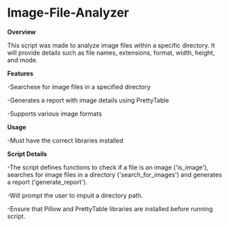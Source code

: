 # Image-File-Analyzer

**Overview**

This script was made to analyze image files within a specific directory. It will provide details such as file names, extensions, format, width, height, and mode. 

**Features**

-Searchese for image files in a specified directory

-Generates a report with image details using PrettyTable

-Supports various image formats

**Usage**

-Must have the correct libraries installed

**Script Details**

-The script defines functions to check if a file is an image ('is_image'), searches for image files in a directory ('search_for_images') and generates a report ('generate_report').

-Will prompt the user to impuit a directory path.

-Ensure that Pillow and PrettyTable libraries are installed before running script.
